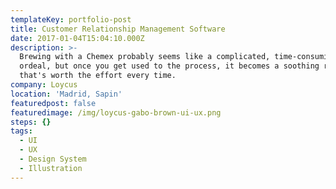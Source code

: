 ```yaml
---
templateKey: portfolio-post
title: Customer Relationship Management Software
date: 2017-01-04T15:04:10.000Z
description: >-
  Brewing with a Chemex probably seems like a complicated, time-consuming
  ordeal, but once you get used to the process, it becomes a soothing ritual
  that's worth the effort every time.
company: Loycus
location: 'Madrid, Sapin'
featuredpost: false
featuredimage: /img/loycus-gabo-brown-ui-ux.png
steps: {}
tags:
  - UI
  - UX
  - Design System
  - Illustration
---
```


